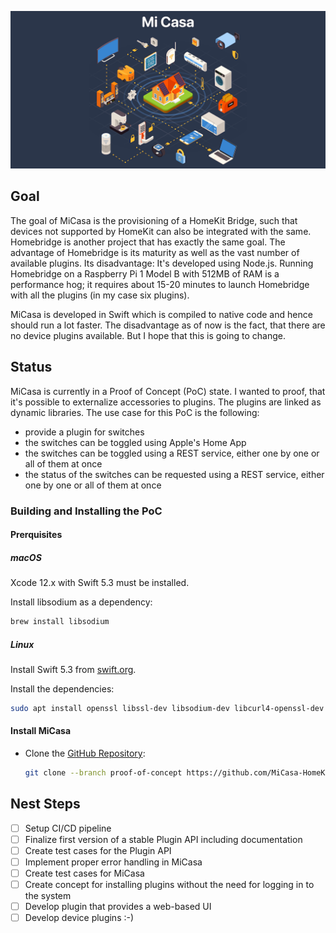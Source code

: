 <p align="center">
  <img src="https://raw.githubusercontent.com/MiCasa-HomeKit/MiCasaAssets/main/micasa-header.png"/>
</p>

## Goal
The goal of MiCasa is the provisioning of a HomeKit Bridge, such that devices not supported by HomeKit can also be integrated with the same.
Homebridge is another project that has exactly the same goal. The advantage of Homebridge is its maturity as well as the vast number of available
plugins. Its disadvantage: It's developed using Node.js. Running Homebridge on a Raspberry Pi 1 Model B with 512MB of RAM is a performance hog; it
requires about 15-20 minutes to launch Homebridge with all the plugins (in my case six plugins).

MiCasa is developed in Swift which is compiled to native code and hence should run a lot faster. The disadvantage as of now is the fact, that
there are no device plugins available. But I hope that this is going to change.

## Status
MiCasa is currently in a Proof of Concept (PoC) state. I wanted to proof, that it's possible to externalize accessories to plugins. The plugins are linked as dynamic libraries. The use case for this PoC is the following:
- provide a plugin for switches
- the switches can be toggled using Apple's Home App
- the switches can be toggled using a REST service, either one by one or all of them at once
- the status of the switches can be requested using a REST service, either one by one or all of them at once

### Building and Installing the PoC
#### Prerquisites
##### macOS
Xcode 12.x with Swift 5.3 must be installed.

Install libsodium as a dependency:
```bash
brew install libsodium
```

##### Linux
Install Swift 5.3 from [swift.org](https://swift.org/download/).

Install the dependencies:
```bash
sudo apt install openssl libssl-dev libsodium-dev libcurl4-openssl-dev libavahi-compat-libdnssd-dev
```

#### Install MiCasa
- Clone the [GitHub Repository](https://github.com/MiCasa-HomeKit/MiCasa/tree/proof-of-concept):
  ```bash
  git clone --branch proof-of-concept https://github.com/MiCasa-HomeKit/MiCasa.git
  ```

## Nest Steps
- [ ] Setup CI/CD pipeline
- [ ] Finalize first version of a stable Plugin API including documentation
- [ ] Create test cases for the Plugin API
- [ ] Implement proper error handling in MiCasa
- [ ] Create test cases for MiCasa
- [ ] Create concept for installing plugins without the need for logging in to the system
- [ ] Develop plugin that provides a web-based UI
- [ ] Develop device plugins :-)
